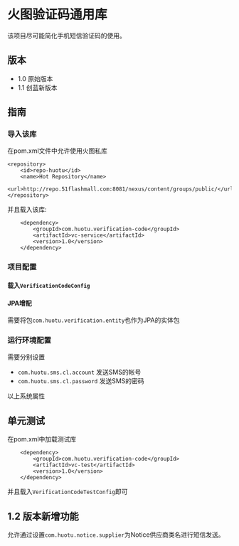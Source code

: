 # 火图验证码通用库
该项目尽可能简化手机短信验证码的使用。

## 版本
* 1.0 原始版本
* 1.1 创蓝新版本

## 指南
### 导入该库
在pom.xml文件中允许使用火图私库

    <repository>
        <id>repo-huotu</id>
        <name>Hot Repository</name>
        <url>http://repo.51flashmall.com:8081/nexus/content/groups/public/</url>
    </repository>

并且载入该库:

		<dependency>
			<groupId>com.huotu.verification-code</groupId>
			<artifactId>vc-service</artifactId>
			<version>1.0</version>
		</dependency>

### 项目配置
#### 载入`VerificationCodeConfig`
#### JPA增配
需要将包`com.huotu.verification.entity`也作为JPA的实体包
### 运行环境配置
需要分别设置
* `com.huotu.sms.cl.account` 发送SMS的帐号
* `com.huotu.sms.cl.password` 发送SMS的密码

以上系统属性

## 单元测试
在pom.xml中加载测试库

        <dependency>
            <groupId>com.huotu.verification-code</groupId>
            <artifactId>vc-test</artifactId>
            <version>1.0</version>
        </dependency>

并且载入`VerificationCodeTestConfig`即可

## 1.2 版本新增功能
允许通过设置`com.huotu.notice.supplier`为Notice供应商类名进行短信发送。